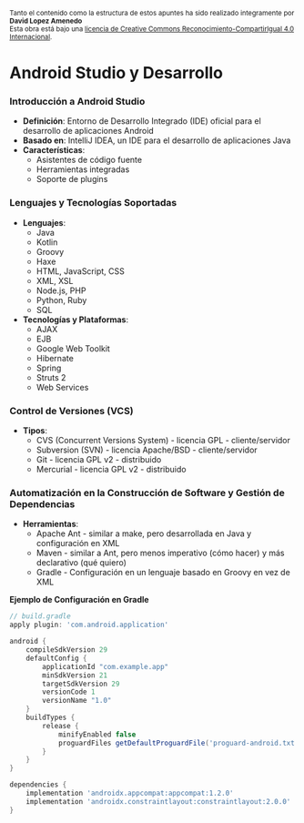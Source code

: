 
<small>Tanto el contenido como la estructura de estos apuntes ha sido realizado integramente por <b>David Lopez Amenedo</b></small><br>
<small>Esta obra está bajo una <a href="https://creativecommons.org/licenses/by-sa/4.0/">licencia de Creative Commons Reconocimiento-CompartirIgual 4.0 Internacional</a>.</small>



# Android Studio y Desarrollo


### Introducción a Android Studio

* **Definición**: Entorno de Desarrollo Integrado (IDE) oficial para el desarrollo de aplicaciones Android
* **Basado en**: IntelliJ IDEA, un IDE para el desarrollo de aplicaciones Java
* **Características**:
	+ Asistentes de código fuente
	+ Herramientas integradas
	+ Soporte de plugins

### Lenguajes y Tecnologías Soportadas

* **Lenguajes**:
	+ Java
	+ Kotlin
	+ Groovy
	+ Haxe
	+ HTML, JavaScript, CSS
	+ XML, XSL
	+ Node.js, PHP
	+ Python, Ruby
	+ SQL
* **Tecnologías y Plataformas**:
	+ AJAX
	+ EJB
	+ Google Web Toolkit
	+ Hibernate
	+ Spring
	+ Struts 2
	+ Web Services

### Control de Versiones (VCS)

* **Tipos**:
	+ CVS (Concurrent Versions System) - licencia GPL - cliente/servidor
	+ Subversion (SVN) - licencia Apache/BSD - cliente/servidor
	+ Git - licencia GPL v2 - distribuido
	+ Mercurial - licencia GPL v2 - distribuido

### Automatización en la Construcción de Software y Gestión de Dependencias

* **Herramientas**:
	+ Apache Ant - similar a make, pero desarrollada en Java y configuración en XML
	+ Maven - similar a Ant, pero menos imperativo (cómo hacer) y más declarativo (qué quiero)
	+ Gradle - Configuración en un lenguaje basado en Groovy en vez de XML

**Ejemplo de Configuración en Gradle**
```groovy
// build.gradle
apply plugin: 'com.android.application'

android {
    compileSdkVersion 29
    defaultConfig {
        applicationId "com.example.app"
        minSdkVersion 21
        targetSdkVersion 29
        versionCode 1
        versionName "1.0"
    }
    buildTypes {
        release {
            minifyEnabled false
            proguardFiles getDefaultProguardFile('proguard-android.txt'), 'proguard-rules.pro'
        }
    }
}

dependencies {
    implementation 'androidx.appcompat:appcompat:1.2.0'
    implementation 'androidx.constraintlayout:constraintlayout:2.0.0'
}
```

